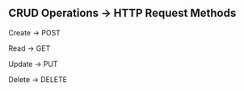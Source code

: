 ## CRUD Operations  ->   HTTP Request Methods

Create             ->    POST

Read               ->    GET

Update             ->    PUT

Delete             ->    DELETE
